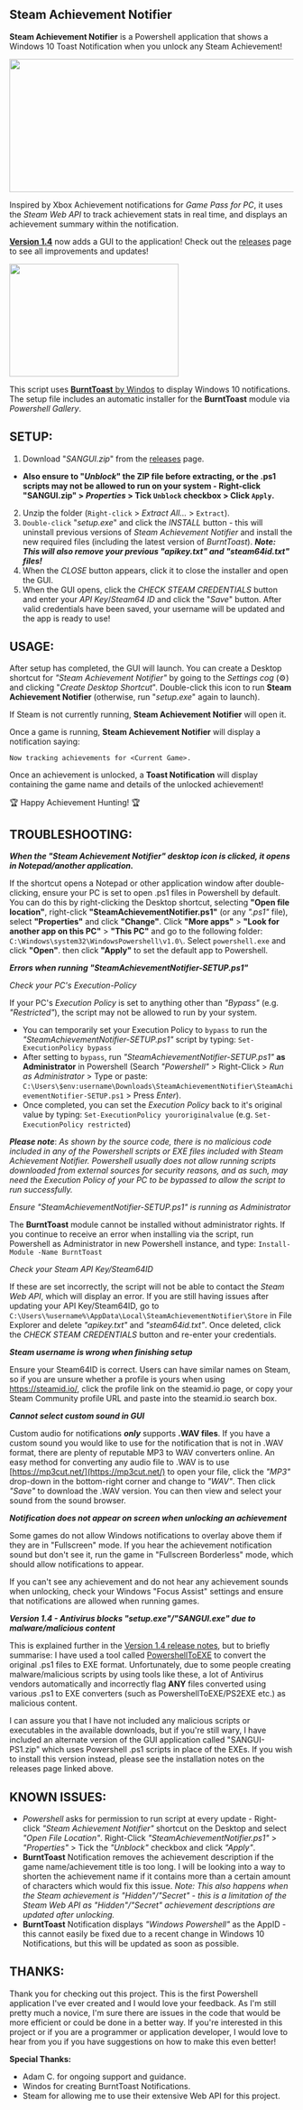 Steam Achievement Notifier
-

**Steam Achievement Notifier** is a Powershell application that shows a Windows 10 Toast Notification when you unlock any Steam Achievement!

<p align="left"><img width="585" height="236" src="https://media.giphy.com/media/HBU4sWKTzLrHmOTUlj/source.gif"></p>

Inspired by Xbox Achievement notifications for *Game Pass for PC*, it uses the *Steam Web API* to track achievement stats in real time, and displays an achievement summary within the notification.

**[Version 1.4](https://github.com/SteamAchievementNotifier/SteamAchievementNotifier/releases/tag/v1.4)** now adds a GUI to the application! Check out the [releases](https://github.com/SteamAchievementNotifier/SteamAchievementNotifier/releases) page to see all improvements and updates!

<p align="left"><img width="300" height="200" src="https://user-images.githubusercontent.com/77490730/126452901-cd141a79-418b-41fe-ae75-1565d2385a3c.png"></p>

This script uses [**BurntToast** by Windos](https://github.com/Windos/BurntToast) to display Windows 10 notifications. The setup file includes an automatic installer for the **BurntToast** module via *Powershell Gallery*.

**SETUP:**
-

1. Download "_SANGUI.zip_" from the [releases](https://github.com/SteamAchievementNotifier/SteamAchievementNotifier/releases) page.
- **Also ensure to "_Unblock_" the ZIP file before extracting, or the .ps1 scripts may not be allowed to run on your system - Right-click "SANGUI.zip" > _Properties_ > Tick `Unblock` checkbox > Click `Apply`.**

2. Unzip the folder (`Right-click` > _Extract All..._ > `Extract`).
3. `Double-click` "_setup.exe_" and click the _INSTALL_ button - this will uninstall previous versions of _Steam Achievement Notifier_ and install the new required files (including the latest version of _BurntToast_). _**Note: This will also remove your previous "apikey.txt" and "steam64id.txt" files!**_
4. When the _CLOSE_ button appears, click it to close the installer and open the GUI.
5. When the GUI opens, click the _CHECK STEAM CREDENTIALS_ button and enter your _API Key_/_Steam64 ID_ and click the "_Save_" button. After valid credentials have been saved, your username will be updated and the app is ready to use!

**USAGE:**
-
  
After setup has completed, the GUI will launch. You can create a Desktop shortcut for *"Steam Achievement Notifier"* by going to the _Settings cog_ (⚙) and clicking "_Create Desktop Shortcut_". Double-click this icon to run **Steam Achievement Notifier** (otherwise, run "_setup.exe_" again to launch).

If Steam is not currently running, **Steam Achievement Notifier** will open it.

Once a game is running, **Steam Achievement Notifier** will display a notification saying:

`Now tracking achievements for <Current Game>.`

Once an achievement is unlocked, a **Toast Notification** will display containing the game name and details of the unlocked achievement!
  
🏆 Happy Achievement Hunting! 🏆

**TROUBLESHOOTING:**
-

***When the "Steam Achievement Notifier" desktop icon is clicked, it opens in Notepad/another application.***

If the shortcut opens a Notepad or other application window after double-clicking, ensure your PC is set to open .ps1 files in Powershell by default. You can do this by right-clicking the Desktop shortcut, selecting **"Open file location"**, right-click **"SteamAchievementNotifier.ps1"** (or any *".ps1"* file), select **"Properties"** and click **"Change"**. Click **"More apps"** > **"Look for another app on this PC"** > **"This PC"** and go to the following folder: `C:\Windows\system32\WindowsPowershell\v1.0\`. Select `powershell.exe` and click **"Open"**. then click **"Apply"** to set the default app to Powershell.

***Errors when running "SteamAchievementNotifier-SETUP.ps1"***

*Check your PC's *Execution-Policy**

If your PC's *Execution Policy* is set to anything other than *"Bypass"* (e.g. *"Restricted"*), the script may not be allowed to run by your system.
- You can temporarily set your Execution Policy to `bypass` to run the *"SteamAchievementNotifier-SETUP.ps1"* script by typing: `Set-ExecutionPolicy bypass`
- After setting to `bypass`, run *"SteamAchievementNotifier-SETUP.ps1"* **as Administrator** in Powershell (Search *"Powershell"* > Right-Click > *Run as Administrator* > Type or paste: `C:\Users\$env:username\Downloads\SteamAchievementNotifier\SteamAchievementNotifier-SETUP.ps1` > Press *Enter*).
- Once completed, you can set the *Execution Policy* back to it's original value by typing: `Set-ExecutionPolicy youroriginalvalue` (e.g. `Set-ExecutionPolicy restricted`)

***Please note***: *As shown by the source code, there is no malicious code included in any of the Powershell scripts or EXE files included with Steam Achievement Notifier. Powershell usually does not allow running scripts downloaded from external sources for security reasons, and as such, may need the Execution Policy of your PC to be bypassed to allow the script to run successfully.*

*Ensure "SteamAchievementNotifier-SETUP.ps1" is running as Administrator*

The **BurntToast** module cannot be installed without administrator rights. If you continue to receive an error when installing via the script, run Powershell as Administrator in new Powershell instance, and type: `Install-Module -Name BurntToast`

*Check your Steam API Key/Steam64ID*

If these are set incorrectly, the script will not be able to contact the *Steam Web API*, which will display an error. If you are still having issues after updating your API Key/Steam64ID, go to `C:\Users\%username%\AppData\Local\SteamAchievementNotifier\Store` in File Explorer and delete *"apikey.txt"* and *"steam64id.txt"*. Once deleted, click the _CHECK STEAM CREDENTIALS_ button and re-enter your credentials.

***Steam username is wrong when finishing setup***

Ensure your Steam64ID is correct. Users can have similar names on Steam, so if you are unsure whether a profile is yours when using https://steamid.io/, click the profile link on the steamid.io page, or copy your Steam Community profile URL and paste into the steamid.io search box.

***Cannot select custom sound in GUI***

Custom audio for notifications ***only*** supports **.WAV files**. If you have a custom sound you would like to use for the notification that is not in .WAV format, there are plenty of reputable MP3 to WAV converters online. An easy method for converting any audio file to .WAV is to use [https://mp3cut.net/](https://mp3cut.net/) to open your file, click the *"MP3"* drop-down in the bottom-right corner and change to *"WAV"*. Then click *"Save"* to download the .WAV version. You can then view and select your sound from the sound browser.

***Notification does not appear on screen when unlocking an achievement***

Some games do not allow Windows notifications to overlay above them if they are in "Fullscreen" mode. If you hear the achievement notification sound but don't see it, run the game in "Fullscreen Borderless" mode, which should allow notifications to appear.

If you can't see any achievement and do not hear any achievement sounds when unlocking, check your Windows "Focus Assist" settings and ensure that notifications are allowed when running games.

***Version 1.4 - Antivirus blocks "setup.exe"/"SANGUI.exe" due to malware/malicious content***

This is explained further in the [Version 1.4 release notes](https://github.com/SteamAchievementNotifier/SteamAchievementNotifier/releases/tag/v1.4), but to briefly summarise: I have used a tool called [PowershellToEXE](https://github.com/VortexUK/PowerShellToEXE) to convert the original .ps1 files to EXE format. Unfortunately, due to some people creating malware/malicious scripts by using tools like these, a lot of Antivirus vendors automatically and incorrectly flag **ANY** files converted using various .ps1 to EXE converters (such as PowershellToEXE/PS2EXE etc.) as malicious content.

I can assure you that I have not included any malicious scripts or executables in the available downloads, but if you're still wary, I have included an alternate version of the GUI application called "SANGUI-PS1.zip" which uses Powershell .ps1 scripts in place of the EXEs. If you wish to install this version instead, please see the installation notes on the releases page linked above.

**KNOWN ISSUES:**
-

- *Powershell* asks for permission to run script at every update - Right-click *"Steam Achievement Notifier"* shortcut on the Desktop and select *"Open File Location"*. Right-Click *"SteamAchievementNotifier.ps1"* > *"Properties"* > Tick the *"Unblock"* checkbox and click *"Apply"*.
- **BurntToast** Notification removes the achievement description if the game name/achievement title is too long. I will be looking into a way to shorten the achievement name if it contains more than a certain amount of characters which would fix this issue. *Note: This also happens when the Steam achievement is "Hidden"/"Secret" - this is a limitation of the Steam Web API as "Hidden"/"Secret" achievement descriptions are updated after unlocking.*
- **BurntToast** Notification displays *"Windows Powershell"* as the AppID - this cannot easily be fixed due to a recent change in Windows 10 Notifications, but this will be updated as soon as possible.

**THANKS:**
-

Thank you for checking out this project. This is the first Powershell application I've ever created and I would love your feedback. As I'm still pretty much a novice, I'm sure there are issues in the code that would be more efficient or could be done in a better way. If you're interested in this project or if you are a programmer or application developer, I would love to hear from you if you have suggestions on how to make this even better!

**Special Thanks:**
- Adam C. for ongoing support and guidance.
- Windos for creating BurntToast Notifications.
- Steam for allowing me to use their extensive Web API for this project.
